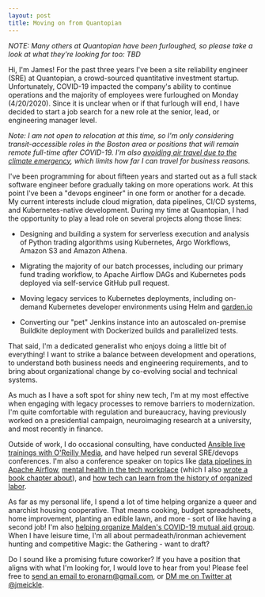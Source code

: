 ```yaml
---
layout: post
title: Moving on from Quantopian
---
```


_NOTE: Many others at Quantopian have been furloughed, so please take a look at what they're looking for too: TBD_

Hi, I'm James! For the past three years I've been a site reliability engineer (SRE) at Quantopian, a crowd-sourced quantitative investment startup. Unfortunately, COVID-19 impacted the company's ability to continue operations and the majority of employees were furloughed on Monday (4/20/2020). Since it is unclear when or if that furlough will end, I have decided to start a job search for a new role at the senior, lead, or engineering manager level.

<!--more-->

_Note: I am not open to relocation at this time, so I'm only considering transit-accessible roles in the Boston area or positions that will remain remote full-time after COVID-19. I'm also [avoiding air travel due to the climate emergency](https://permadeath.com/Why-Im-Not-at-Taco-Tuesday/), which limits how far I can travel for business reasons._

I've been programming for about fifteen years and started out as a full stack software engineer before gradually taking on more operations work. At this point I've been a "devops engineer" in one form or another for a decade. My current interests include cloud migration, data pipelines, CI/CD systems, and Kubernetes-native development. During my time at Quantopian, I had the opportunity to play a lead role on several projects along those lines:

* Designing and building a system for serverless execution and analysis of Python trading algorithms using Kubernetes, Argo Workflows, Amazon S3 and Amazon Athena.

* Migrating the majority of our batch processes, including our primary fund trading workflow, to Apache Airflow DAGs and Kubernetes pods deployed via self-service GitHub pull request.

* Moving legacy services to Kubernetes deployments, including on-demand Kubernetes developer environments using Helm and [garden.io](https://garden.io/)

* Converting our "pet" Jenkins instance into an autoscaled on-premise Buildkite deployment with Dockerized builds and parallelized tests.

That said, I'm a dedicated generalist who enjoys doing a little bit of everything! I want to strike a balance between development and operations, to understand both business needs and engineering requirements, and to bring about organizational change by co-evolving social and technical systems.

As much as I have a soft spot for shiny new tech, I'm at my most effective when engaging with legacy processes to remove barriers to modernization. I'm quite comfortable with regulation and bureaucracy, having previously worked on a presidential campaign, neuroimaging research at a university, and most recently in finance.

Outside of work, I do occasional consulting, have conducted [Ansible live trainings with O'Reilly Media](https://www.oreilly.com/live-training/courses/deploying-applications-with-ansible/0636920087373/), and have helped run several SRE/devops conferences. I'm also a conference speaker on topics like [data pipelines in Apache Airflow](https://permadeath.com/Sell-Cron-Buy-Airflow-ODSC-East-2019/), [mental health in the tech workplace](http://permadeath.com/Beyond-Burnout-DevOpsDays-Boston-2018/) (which I also [wrote a book chapter about](http://shop.oreilly.com/product/0636920063964.do)), and [how tech can learn from the history of organized labor](https://permadeath.com/Cooperative-Economics-for-Engineers-(DevOpsDays-Boston-2019,-DevOpsDays-Hartford-2019)/).

As far as my personal life, I spend a lot of time helping organize a queer and anarchist housing cooperative. That means cooking, budget spreadsheets, home improvement, planting an edible lawn, and more - sort of like having a second job! I'm also [helping organize Malden's COVID-19 mutual aid group](https://maldenneighbors.org/). When I have leisure time, I'm all about permadeath/ironman achievement hunting and competitive Magic: the Gathering - want to draft?

Do I sound like a promising future coworker? If you have a position that aligns with what I'm looking for, I would love to hear from you! Please feel free to [send an email to eronarn@gmail.com](mailto:eronarn@gmail.com), or [DM me on Twitter at @jmeickle](https://twitter.com/jmeickle).
